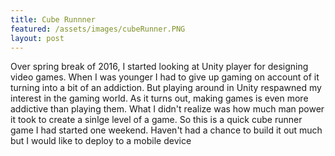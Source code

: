 ```yaml
---
title: Cube Runnner
featured: /assets/images/cubeRunner.PNG
layout: post
---
```


<p>Over spring break of 2016, I started looking at Unity player for designing video games. When I was younger I had to give up gaming on account of it turning into a bit of an addiction. But playing around in Unity respawned my interest in the gaming world. As it turns out, making games is even more addictive than playing them. What I didn't realize was how much man power it took to create a sinlge level of a game. So this is a quick cube runner game I had started one weekend. Haven't had a chance to build it out much but I would like to deploy to a mobile device</p>